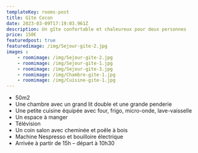 ```yaml
---
templateKey: rooms-post
title: Gîte Cocon
date: 2023-03-09T17:19:03.961Z
description: Un gîte confortable et chaleureux pour deux personnes
price: 150€
featuredpost: true
featuredimage: /img/Sejour-gite-2.jpg
images :
    - roomimage: /img/Sejour-gite-2.jpg
    - roomimage: /img/Sejour-gite-1.jpg
    - roomimage: /img/Sejour-gite-3.jpg
    - roomimage: /img/Chambre-gite-1.jpg
    - roomimage: /img/Cuisine-gite-1.jpg
---
```


* 50m2
* Une chambre avec un grand lit double et une grande penderie
* Une petite cuisine équipée avec four, frigo, micro-onde, lave-vaisselle
* Un espace à manger
* Télévision
* Un coin salon avec cheminée et poêle à bois
* Machine Nespresso et bouilloire électrique
* Arrivée à partir de 15h – départ à 10h30
